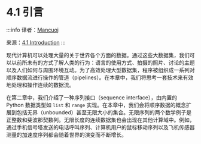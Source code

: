 # 4.1 引言

:::info
译者：[Mancuoj](https://github.com/mancuoj)

来源：[4.1 Introduction](http://composingprograms.com/pages/41-introduction.html)
:::


现代计算机可以处理大量的关于世界各个方面的数据。通过这些大数据集，我们可以以前所未有的方式了解人类的行为：语言的使用方式、拍摄的照片、讨论的主题以及人们如何与周围环境互动。为了高效处理大型数据集，程序被组织成一系列对顺序数据流进行操作的管道（pipelines）。在本章中，我们将思考一套技术来有效地处理和操作连续的数据流。

在第二章中，我们介绍了一种序列接口（sequence interface），由内置的 Python 数据类型如 `list` 和 `range` 实现。在本章中，我们会将顺序数据的概念扩展到包括无界（unbounded）甚至无限大小的集合。无限序列的两个数学例子是正整数和斐波那契数列。无限长度的连续数据集也会出现在其他计算域中。例如，通过手机信号塔发送的电话呼叫序列、计算机用户的鼠标移动序列以及飞机传感器测量的加速度序列都会随着世界的演变而不断增长。
